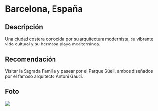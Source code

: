 # Barcelona, España
## Descripción  
Una ciudad costera conocida por su arquitectura modernista, su vibrante vida cultural y su hermosa playa mediterránea.
## Recomendación  
Visitar la Sagrada Familia y pasear por el Parque Güell, ambos diseñados por el famoso arquitecto Antoni Gaudí.
## Foto  
![](https://cdn-imgix.headout.com/media/images/3e5f61c966be04ede4094955fbae3759-Park%20Guell%20.jpg?auto=format&w=1222.3999999999999&h=687.6&q=90&fit=crop&ar=16%3A9&crop=faces)